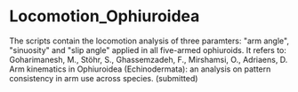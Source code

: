 # Locomotion_Ophiuroidea
The scripts contain the locomotion analysis of three paramters: "arm angle", "sinuosity" and "slip angle" applied in all five-armed ophiuroids.
It refers to: Goharimanesh, M., Stöhr, S., Ghassemzadeh, F., Mirshamsi, O., Adriaens, D. Arm kinematics in Ophiuroidea (Echinodermata): an analysis on pattern consistency in arm use across species. (submitted)
